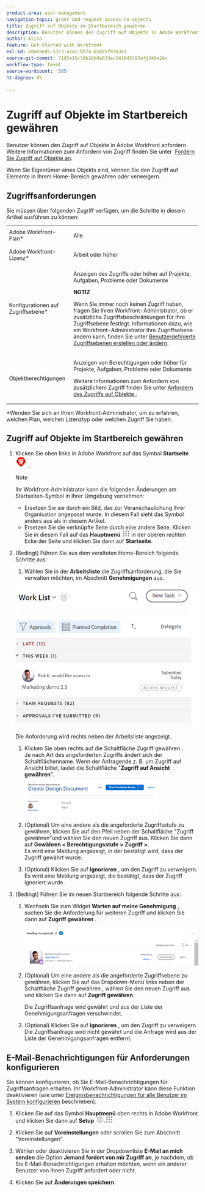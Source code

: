 ```yaml
---
product-area: user-management
navigation-topic: grant-and-request-access-to-objects
title: Zugriff auf Objekte im Startbereich gewähren
description: Benutzer können den Zugriff auf Objekte in Adobe Workfront anfordern. Weitere Informationen zum Anfordern von Zugriff finden Sie unter Anfordern von Zugriff auf Objekte .
author: Alina
feature: Get Started with Workfront
exl-id: e0a69ed5-57c3-47ac-bb7a-65495f93b3e3
source-git-commit: 71d5e15c38b26b9a833ac2418d5782afd249a24c
workflow-type: tm+mt
source-wordcount: '585'
ht-degree: 0%

---
```


# Zugriff auf Objekte im Startbereich gewähren

Benutzer können den Zugriff auf Objekte in Adobe Workfront anfordern. Weitere Informationen zum Anfordern von Zugriff finden Sie unter  [Fordern Sie Zugriff auf Objekte an](../../workfront-basics/grant-and-request-access-to-objects/request-access.md).

Wenn Sie Eigentümer eines Objekts sind, können Sie den Zugriff auf Elemente in Ihrem Home-Bereich gewähren oder verweigern.

## Zugriffsanforderungen

<!--drafted for P&P:

<table style="table-layout:auto"> 
 <col> 
 <col> 
 <tbody> 
  <tr> 
   <td role="rowheader">Adobe Workfront plan*</td> 
   <td> <p>Any</p> </td> 
  </tr> 
  <tr> 
   <td role="rowheader">Adobe Workfront license*</td> 
   <td> <p>Current license: Standard</p> 
   Or
   <p>Legacy license: Work or higher</p>
   </td> 
  </tr> 
  <tr> 
   <td role="rowheader">Access level configurations*</td> 
   <td> <p>View access or higher to projects, tasks, issues, or documents</p> <p><b>NOTE</b>
   
   If you still don't have access, ask your Workfront administrator if they set additional restrictions in your access level. For information on how a Workfront administrator can modify your access level, see <a href="../../administration-and-setup/add-users/configure-and-grant-access/create-modify-access-levels.md" class="MCXref xref">Create or modify custom access levels</a>.</p> </td> 
  </tr> 
  <tr> 
   <td role="rowheader">Object permissions</td> 
   <td> <p>View permissions or higher to projects, tasks, issues, or documents</p> <p>For information on requesting additional access, see <a href="../../workfront-basics/grant-and-request-access-to-objects/request-access.md" class="MCXref xref">Request access to objects </a>.</p> </td> 
  </tr> 
 </tbody> 
</table>

-->

Sie müssen über folgenden Zugriff verfügen, um die Schritte in diesem Artikel ausführen zu können:

<table style="table-layout:auto"> 
 <col> 
 <col> 
 <tbody> 
  <tr> 
   <td role="rowheader">Adobe Workfront-Plan*</td> 
   <td> <p>Alle</p> </td> 
  </tr> 
  <tr> 
   <td role="rowheader">Adobe Workfront-Lizenz*</td> 
   <td> <p>Arbeit oder höher</p> </td> 
  </tr> 
  <tr> 
   <td role="rowheader">Konfigurationen auf Zugriffsebene*</td> 
   <td> <p>Anzeigen des Zugriffs oder höher auf Projekte, Aufgaben, Probleme oder Dokumente</p> <p><b>NOTIZ</b>

Wenn Sie immer noch keinen Zugriff haben, fragen Sie Ihren Workfront-Administrator, ob er zusätzliche Zugriffsbeschränkungen für Ihre Zugriffsebene festlegt. Informationen dazu, wie ein Workfront-Administrator Ihre Zugriffsebene ändern kann, finden Sie unter <a href="../../administration-and-setup/add-users/configure-and-grant-access/create-modify-access-levels.md" class="MCXref xref">Benutzerdefinierte Zugriffsebenen erstellen oder ändern</a>.</p> </td>
</tr> 
  <tr> 
   <td role="rowheader">Objektberechtigungen</td> 
   <td> <p>Anzeigen von Berechtigungen oder höher für Projekte, Aufgaben, Probleme oder Dokumente</p> <p>Weitere Informationen zum Anfordern von zusätzlichem Zugriff finden Sie unter <a href="../../workfront-basics/grant-and-request-access-to-objects/request-access.md" class="MCXref xref">Anfordern des Zugriffs auf Objekte </a>.</p> </td> 
  </tr> 
 </tbody> 
</table>

&#42;Wenden Sie sich an Ihren Workfront-Administrator, um zu erfahren, welchen Plan, welchen Lizenztyp oder welchen Zugriff Sie haben.

## Zugriff auf Objekte im Startbereich gewähren

1. Klicken Sie oben links in Adobe Workfront auf das Symbol **Startseite** ![](assets/home-icon-30x29.png) .

   >[!NOTE]
   >
   >Ihr Workfront-Administrator kann die folgenden Änderungen am Startseiten-Symbol in Ihrer Umgebung vornehmen:
   >
   >* Ersetzen Sie sie durch ein Bild, das zur Veranschaulichung Ihrer Organisation angepasst wurde. In diesem Fall sieht das Symbol anders aus als in diesem Artikel.
   >* Ersetzen Sie die verknüpfte Seite durch eine andere Seite. Klicken Sie in diesem Fall auf das **Hauptmenü** ![](assets/main-menu-icon.png) in der oberen rechten Ecke der Seite und klicken Sie dann auf **Startseite**.

1. (Bedingt) Führen Sie aus dem veralteten Home-Bereich folgende Schritte aus:

   1. Wählen Sie in der **Arbeitsliste** die Zugriffsanforderung, die Sie verwalten möchten, im Abschnitt **Genehmigungen** aus.

   ![screen_shot_2018-07-02_at_11.35.29_AM.png](assets/screen-shot-2018-07-02-at-11.35.29-am-350x242.png)

   Die Anforderung wird rechts neben der Arbeitsliste angezeigt.

   1. Klicken Sie oben rechts auf die Schaltfläche Zugriff gewähren .\
      Je nach Art des angeforderten Zugriffs ändert sich der Schaltflächenname. Wenn der Anfragende z. B. um Zugriff auf Ansicht bittet, lautet die Schaltfläche &quot;**Zugriff auf Ansicht gewähren**&quot;.\
      ![grant_access_2.png](assets/grant-access-2-350x98.png)

   1. (Optional) Um eine andere als die angeforderte Zugriffsstufe zu gewähren, klicken Sie auf den Pfeil neben der Schaltfläche &quot;Zugriff gewähren&quot;und wählen Sie den neuen Zugriff aus. Klicken Sie dann auf **Gewähren &lt; Berechtigungsstufe > Zugriff >**.\
      Es wird eine Meldung angezeigt, in der bestätigt wird, dass der Zugriff gewährt wurde.

   1. (Optional) Klicken Sie auf **Ignorieren** , um den Zugriff zu verweigern.\
      Es wird eine Meldung angezeigt, die bestätigt, dass der Zugriff ignoriert wurde.

1. (Bedingt) Führen Sie im neuen Startbereich folgende Schritte aus:

   1. Wechseln Sie zum Widget **Warten auf meine Genehmigung** , suchen Sie die Anforderung für weiteren Zugriff und klicken Sie dann auf **Zugriff gewähren** .

      ![](assets/request-for-access-to-project-in-new-home-approvals-widget.png)

   1. (Optional) Um eine andere als die angeforderte Zugriffsebene zu gewähren, klicken Sie auf das Dropdown-Menü links neben der Schaltfläche Zugriff gewähren , wählen Sie den neuen Zugriff aus und klicken Sie dann auf **Zugriff gewähren**.

      Die Zugriffsanfrage wird gewährt und aus der Liste der Genehmigungsanfragen verschwindet.

   1. (Optional) Klicken Sie auf **Ignorieren** , um den Zugriff zu verweigern. Die Zugriffsanfrage wird nicht gewährt und die Anfrage wird aus der Liste der Genehmigungsanfragen entfernt.

## E-Mail-Benachrichtigungen für Anforderungen konfigurieren

Sie können konfigurieren, ob Sie E-Mail-Benachrichtigungen für Zugriffsanfragen erhalten. Ihr Workfront-Administrator kann diese Funktion deaktivieren (wie unter [Ereignisbenachrichtigungen für alle Benutzer im System konfigurieren](../../administration-and-setup/manage-workfront/emails/configure-event-notifications-for-everyone-in-the-system.md) beschrieben).

1. Klicken Sie auf das Symbol **Hauptmenü** oben rechts in Adobe Workfront und klicken Sie dann auf **Setup** ![](assets/gear-icon-settings.png).![](assets/main-menu-icon.png)

1. Klicken Sie auf **Voreinstellungen** oder scrollen Sie zum Abschnitt &quot;Voreinstellungen&quot;.
1. Wählen oder deaktivieren Sie in der Dropdownliste **E-Mail an mich senden** die Option **Jemand fordert von mir Zugriff an**, je nachdem, ob Sie E-Mail-Benachrichtigungen erhalten möchten, wenn ein anderer Benutzer von Ihnen Zugriff anfordert oder nicht.

1. Klicken Sie auf **Änderungen speichern**.
